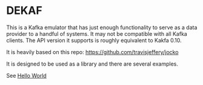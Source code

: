 # DEKAF
This is a Kafka emulator that has just enough functionality to serve as a data provider
to a handful of systems. It may not be compatible with all Kafka clients. The API version
it supports is roughly equivalent to Kakfa 0.10. 

It is heavily based on this repo: https://github.com/travisjeffery/jocko

It is designed to be used as a library and there are several examples.

See [Hello World](examples/hello-world/hello-world.go)